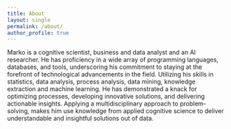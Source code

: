 ```yaml
---
title: About
layout: single
permalink: /about/
author_profile: true
---
```


Marko is a cognitive scientist, business and data analyst and an AI researcher. He has proficiency in a wide array of 
programming languages, databases, and tools, underscoring his commitment to staying at the forefront of technological 
advancements in the field. Utilizing his skills in statistics, data analysis, process analysis, data mining,
knowledge extraction and machine learning. He has demonstrated a knack for optimizing processes, developing innovative 
solutions, and delivering actionable insights. Applying a multidisciplinary approach to problem-solving, makes him use
knowledge from applied cognitive science to deliver understandable and insightful solutions out of data.